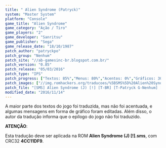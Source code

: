 ```yaml
---
title: " Alien Syndrome (Patryck)"
system: "Master System"
platform: "Console"
game_title: "Alien Syndrome"
game_category: "Ação / Tiro"
game_players: "2"
game_developer: "Sanritsu"
game_publisher: "Sega"
game_release_date: "18/10/1987"
patch_author: "patryckpo"
patch_group: "Nenhum"
patch_site: "//ab-gamesinc-br.blogspot.com.br/"
patch_version: "0.85"
patch_release: "05/03/2016"
patch_type: "IPS"
patch_progress: ["Textos: 85%","Menus: 80%","Acentos: 0%","Gráficos: 30%","Geral: 70%"]
patch_images: ["//img.romhackers.org/traducoes/%5BSMS%5D%20Alien%20Syndrome%20-%20Patryck%20-%201.png","//img.romhackers.org/traducoes/%5BSMS%5D%20Alien%20Syndrome%20-%20Patryck%20-%202.png","//img.romhackers.org/traducoes/%5BSMS%5D%20Alien%20Syndrome%20-%20Patryck%20-%203.png"]
patch_file: "[SMS] Alien Syndrome (J) [!] [T-BR] [T-Patryck G-Nenhum] [V-0.85 A-2016].zip"
modified_date: "2016/11/14"
---
```

A maior parte dos textos do jogo foi traduzida, mas não foi acentuada, e algumas mensagens em forma de gráfico foram editadas. Além disso, o autor da tradução informa que o epílogo do jogo não foi traduzido.

<b>ATENÇÃO</b>:

Esta tradução deve ser aplicada na ROM <b>Alien Syndrome (J) [!].sms</b>, com CRC32 <b>4CC11DF9</b>.

